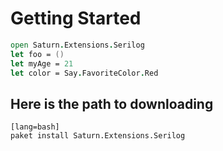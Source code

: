 # Getting Started

```fsharp
open Saturn.Extensions.Serilog
let foo = ()
let myAge = 21
let color = Say.FavoriteColor.Red
```

## Here is the path to downloading

    [lang=bash]
    paket install Saturn.Extensions.Serilog



